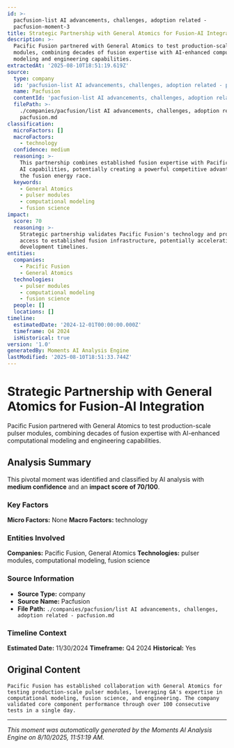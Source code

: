 ```yaml
---
id: >-
  pacfusion-list AI advancements, challenges, adoption related -
  pacfusion-moment-3
title: Strategic Partnership with General Atomics for Fusion-AI Integration
description: >-
  Pacific Fusion partnered with General Atomics to test production-scale pulser
  modules, combining decades of fusion expertise with AI-enhanced computational
  modeling and engineering capabilities.
extractedAt: '2025-08-10T18:51:19.619Z'
source:
  type: company
  id: 'pacfusion-list AI advancements, challenges, adoption related - pacfusion'
  name: Pacfusion
  contentId: 'pacfusion-list AI advancements, challenges, adoption related - pacfusion'
  filePath: >-
    ./companies/pacfusion/list AI advancements, challenges, adoption related -
    pacfusion.md
classification:
  microFactors: []
  macroFactors:
    - technology
  confidence: medium
  reasoning: >-
    This partnership combines established fusion expertise with Pacific Fusion's
    AI capabilities, potentially creating a powerful competitive advantage in
    the fusion energy race.
  keywords:
    - General Atomics
    - pulser modules
    - computational modeling
    - fusion science
impact:
  score: 70
  reasoning: >-
    Strategic partnership validates Pacific Fusion's technology and provides
    access to established fusion infrastructure, potentially accelerating
    development timelines.
entities:
  companies:
    - Pacific Fusion
    - General Atomics
  technologies:
    - pulser modules
    - computational modeling
    - fusion science
  people: []
  locations: []
timeline:
  estimatedDate: '2024-12-01T00:00:00.000Z'
  timeframe: Q4 2024
  isHistorical: true
version: '1.0'
generatedBy: Moments AI Analysis Engine
lastModified: '2025-08-10T18:51:33.744Z'
---
```

# Strategic Partnership with General Atomics for Fusion-AI Integration

Pacific Fusion partnered with General Atomics to test production-scale pulser modules, combining decades of fusion expertise with AI-enhanced computational modeling and engineering capabilities.

## Analysis Summary

This pivotal moment was identified and classified by AI analysis with **medium confidence** and an **impact score of 70/100**.

### Key Factors

**Micro Factors:** None
**Macro Factors:** technology

### Entities Involved

**Companies:** Pacific Fusion, General Atomics
**Technologies:** pulser modules, computational modeling, fusion science



### Source Information

- **Source Type:** company
- **Source Name:** Pacfusion
- **File Path:** `./companies/pacfusion/list AI advancements, challenges, adoption related - pacfusion.md`

### Timeline Context

**Estimated Date:** 11/30/2024
**Timeframe:** Q4 2024
**Historical:** Yes

## Original Content

```
Pacific Fusion has established collaboration with General Atomics for testing production-scale pulser modules, leveraging GA's expertise in computational modeling, fusion science, and engineering. The company validated core component performance through over 100 consecutive tests in a single day.
```

---

*This moment was automatically generated by the Moments AI Analysis Engine on 8/10/2025, 11:51:19 AM.*
